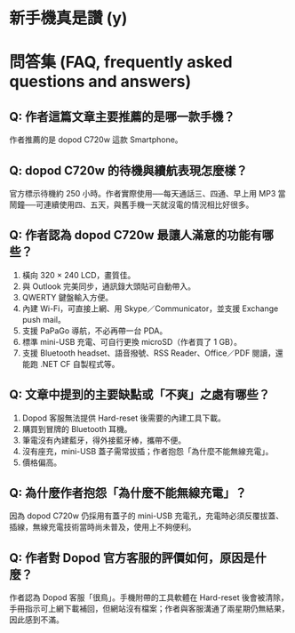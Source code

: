 # 新手機真是讚 (y)

# 問答集 (FAQ, frequently asked questions and answers)

## Q: 作者這篇文章主要推薦的是哪一款手機？
作者推薦的是 dopod C720w 這款 Smartphone。

## Q: dopod C720w 的待機與續航表現怎麼樣？
官方標示待機約 250 小時。作者實際使用──每天通話三、四通、早上用 MP3 當鬧鐘──可連續使用四、五天，與舊手機一天就沒電的情況相比好很多。

## Q: 作者認為 dopod C720w 最讓人滿意的功能有哪些？
1. 橫向 320 × 240 LCD，畫質佳。  
2. 與 Outlook 完美同步，通訊錄大頭貼可自動帶入。  
3. QWERTY 鍵盤輸入方便。  
4. 內建 Wi-Fi，可直接上網、用 Skype／Communicator，並支援 Exchange push mail。  
5. 支援 PaPaGo 導航，不必再帶一台 PDA。  
6. 標準 mini-USB 充電、可自行更換 microSD（作者買了 1 GB）。  
7. 支援 Bluetooth headset、語音撥號、RSS Reader、Office／PDF 閱讀，還能跑 .NET CF 自製程式等。

## Q: 文章中提到的主要缺點或「不爽」之處有哪些？
1. Dopod 客服無法提供 Hard-reset 後需要的內建工具下載。  
2. 購買到冒牌的 Bluetooth 耳機。  
3. 筆電沒有內建藍牙，得外接藍牙棒，攜帶不便。  
4. 沒有座充，mini-USB 蓋子需常拔插；作者抱怨「為什麼不能無線充電」。  
5. 價格偏高。

## Q: 為什麼作者抱怨「為什麼不能無線充電」？
因為 dopod C720w 仍採用有蓋子的 mini-USB 充電孔，充電時必須反覆拔蓋、插線，無線充電技術當時尚未普及，使用上不夠便利。

## Q: 作者對 Dopod 官方客服的評價如何，原因是什麼？
作者認為 Dopod 客服「很鳥」。手機附帶的工具軟體在 Hard-reset 後會被清除，手冊指示可上網下載補回，但網站沒有檔案；作者與客服溝通了兩星期仍無結果，因此感到不滿。